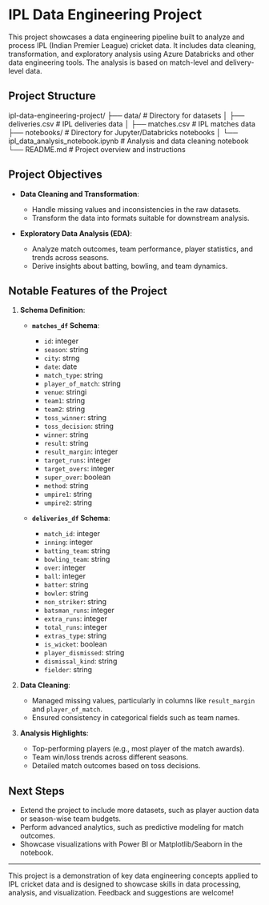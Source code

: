 # IPL Data Engineering Project

This project showcases a data engineering pipeline built to analyze and process IPL (Indian Premier League) cricket data. It includes data cleaning, transformation, and exploratory analysis using Azure Databricks and other data engineering tools. The analysis is based on match-level and delivery-level data.

## Project Structure

ipl-data-engineering-project/
├── data/                              # Directory for datasets
│   ├── deliveries.csv                 # IPL deliveries data
│   ├── matches.csv                    # IPL matches data
├── notebooks/                         # Directory for Jupyter/Databricks notebooks
│   └── ipl_data_analysis_notebook.ipynb # Analysis and data cleaning notebook
└── README.md                          # Project overview and instructions


## Project Objectives

- **Data Cleaning and Transformation**:
  - Handle missing values and inconsistencies in the raw datasets.
  - Transform the data into formats suitable for downstream analysis.

- **Exploratory Data Analysis (EDA)**:
  - Analyze match outcomes, team performance, player statistics, and trends across seasons.
  - Derive insights about batting, bowling, and team dynamics.

## Notable Features of the Project

1. **Schema Definition**:
   - **`matches_df` Schema**:
     - `id`: integer
     - `season`: string
     - `city`: strng
     - `date`: date
     - `match_type`: string
     - `player_of_match`: string
     - `venue`: stringi
     - `team1`: string
     - `team2`: string
     - `toss_winner`: string
     - `toss_decision`: string
     - `winner`: string
     - `result`: string
     - `result_margin`: integer
     - `target_runs`: integer
     - `target_overs`: integer
     - `super_over`: boolean
     - `method`: string
     - `umpire1`: string
     - `umpire2`: string


   - **`deliveries_df` Schema**:
     - `match_id`: integer
     - `inning`: integer
     - `batting_team`: string
     - `bowling_team`: string
     - `over`: integer
     - `ball`: integer
     - `batter`: string
     - `bowler`: string
     - `non_striker`: string
     - `batsman_runs`: integer
     - `extra_runs`: integer
     - `total_runs`: integer
     - `extras_type`: string
     - `is_wicket`: boolean
     - `player_dismissed`: string
     - `dismissal_kind`: string
     - `fielder`: string

2. **Data Cleaning**:
   - Managed missing values, particularly in columns like `result_margin` and `player_of_match`.
   - Ensured consistency in categorical fields such as team names.

3. **Analysis Highlights**:
   - Top-performing players (e.g., most player of the match awards).
   - Team win/loss trends across different seasons.
   - Detailed match outcomes based on toss decisions.

## Next Steps

- Extend the project to include more datasets, such as player auction data or season-wise team budgets.
- Perform advanced analytics, such as predictive modeling for match outcomes.
- Showcase visualizations with Power BI or Matplotlib/Seaborn in the notebook.

---

This project is a demonstration of key data engineering concepts applied to IPL cricket data and is designed to showcase skills in data processing, analysis, and visualization. Feedback and suggestions are welcome!
